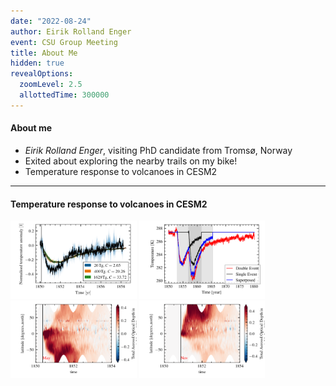 ```yaml
---
date: "2022-08-24"
author: Eirik Rolland Enger
event: CSU Group Meeting
title: About Me
hidden: true
revealOptions:
  zoomLevel: 2.5
  allottedTime: 300000
---
```


#### About me

- _Eirik Rolland Enger_, visiting PhD candidate from Tromsø, Norway
- Exited about exploring the nearby trails on my bike!
  <!-- .element: class="fragment" -->
- Temperature response to volcanoes in CESM2
  <!-- .element: class="fragment" -->

---

#### Temperature response to volcanoes in CESM2

<img src="https://raw.githubusercontent.com/engeir/hack-md-notes/08784c9b33ad61721e095bb34a3a7651ed43c14b/assets/pic/volcano-ensemble-waveforms/compare-waveform-integrate.png" width="40%">
<img src="https://raw.githubusercontent.com/engeir/hack-md-notes/a19bdfc5ad051cd259bd9741e67e1bf3ebe1e718/assets/pic/double-overlap/double-overlap-superpose.png" width="40%">
<img src="https://raw.githubusercontent.com/engeir/hack-md-notes/15d48cd3fe9d0abbb49c20d41d6ade6f8e4e7e27/assets/pic/volcano-zonal-mean/zonal-mean-aerodv-may-medium.png" width="40%">
<!-- <img src="https://raw.githubusercontent.com/engeir/hack-md-notes/fa58e16e7d510e15ffe8a589ad09984fb795e327/assets/pic/gcm-temperature-decay/temperature-decay-avg.png" width="40%"> -->
<img src="https://raw.githubusercontent.com/engeir/hack-md-notes/15d48cd3fe9d0abbb49c20d41d6ade6f8e4e7e27/assets/pic/volcano-zonal-mean/zonal-mean-aerodv-nov-medium.png" width="40%">
